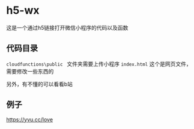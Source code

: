 # h5-wx

这是一个通过h5链接打开微信小程序的代码以及函数

## 代码目录
`cloudfunctions\public ` 文件夹需要上传小程序
`index.html` 这个是网页文件，需要修改一些东西的

另外，有不懂的可以看看b站

## 例子
https://yvu.cc/love
